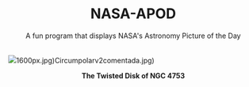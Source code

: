 <div align="center">
  <h1>
    NASA-APOD
  </h1>
</div>
  
<div align="center">
  A fun program that displays NASA's Astronomy Picture of the Day
</div>

<br>

![](https://apod.nasa.gov/apod/image/2412/NGC4753_HubbleReinartz_3900.jpg)1600px.jpg)Circumpolarv2comentada.jpg)

<p align = "center">
  <b>The Twisted Disk of NGC 4753</b>
</p>
